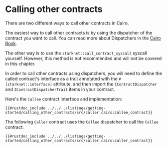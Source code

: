 # Calling other contracts

There are two different ways to call other contracts in Cairo.

The easiest way to call other contracts is by using the dispatcher of the contract you want to call.
You can read more about Dispatchers in the [Cairo Book](https://book.cairo-lang.org/ch15-02-interacting-with-another-contract.html#calling-contracts-using-the-contract-dispatcher).

The other way is to use the `starknet::call_contract_syscall` syscall yourself. However, this method is not recommended and will not be covered in this chapter.

In order to call other contracts using dispatchers, you will need to define the called contract's interface as a trait annotated with the `#[starknet::interface]` attribute, and then import the `IContractDispatcher` and `IContractDispatcherTrait` items in your contract.

Here's the `Callee` contract interface and implementation:

```cairo
{{#rustdoc_include ../../../listings/getting-started/calling_other_contracts/src/caller.cairo:callee_contract}}
```

The following `Caller` contract uses the `Callee` dispatcher to call the `Callee` contract:

```cairo
{{#rustdoc_include ../../../listings/getting-started/calling_other_contracts/src/caller.cairo:caller_contract}}
```
